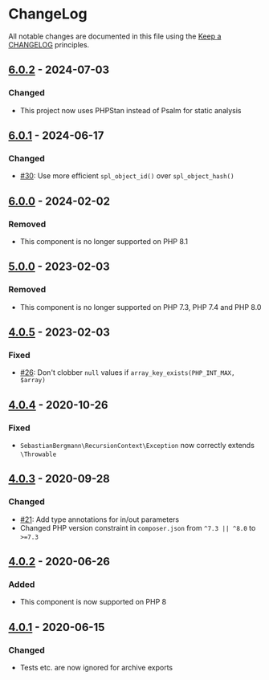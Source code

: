 # ChangeLog

All notable changes are documented in this file using the [Keep a CHANGELOG](https://keepachangelog.com/) principles.

## [6.0.2] - 2024-07-03

### Changed

- This project now uses PHPStan instead of Psalm for static analysis

## [6.0.1] - 2024-06-17

### Changed

- [#30](https://github.com/sebastianbergmann/recursion-context/pull/30): Use more efficient `spl_object_id()` over `spl_object_hash()`

## [6.0.0] - 2024-02-02

### Removed

- This component is no longer supported on PHP 8.1

## [5.0.0] - 2023-02-03

### Removed

- This component is no longer supported on PHP 7.3, PHP 7.4 and PHP 8.0

## [4.0.5] - 2023-02-03

### Fixed

- [#26](https://github.com/sebastianbergmann/recursion-context/pull/26): Don't clobber `null` values if `array_key_exists(PHP_INT_MAX, $array)`

## [4.0.4] - 2020-10-26

### Fixed

- `SebastianBergmann\RecursionContext\Exception` now correctly extends `\Throwable`

## [4.0.3] - 2020-09-28

### Changed

- [#21](https://github.com/sebastianbergmann/recursion-context/pull/21): Add type annotations for in/out parameters
- Changed PHP version constraint in `composer.json` from `^7.3 || ^8.0` to `>=7.3`

## [4.0.2] - 2020-06-26

### Added

- This component is now supported on PHP 8

## [4.0.1] - 2020-06-15

### Changed

- Tests etc. are now ignored for archive exports

[6.0.2]: https://github.com/sebastianbergmann/recursion-context/compare/6.0.1...6.0.2
[6.0.1]: https://github.com/sebastianbergmann/recursion-context/compare/6.0.0...6.0.1
[6.0.0]: https://github.com/sebastianbergmann/recursion-context/compare/5.0...6.0.0
[5.0.0]: https://github.com/sebastianbergmann/recursion-context/compare/4.0.5...5.0.0
[4.0.5]: https://github.com/sebastianbergmann/recursion-context/compare/4.0.4...4.0.5
[4.0.4]: https://github.com/sebastianbergmann/recursion-context/compare/4.0.3...4.0.4
[4.0.3]: https://github.com/sebastianbergmann/recursion-context/compare/4.0.2...4.0.3
[4.0.2]: https://github.com/sebastianbergmann/recursion-context/compare/4.0.1...4.0.2
[4.0.1]: https://github.com/sebastianbergmann/recursion-context/compare/4.0.0...4.0.1
